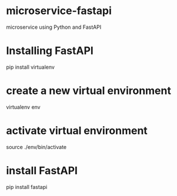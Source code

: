# microservice-fastapi
microservice using Python and FastAPI


# Installing FastAPI

pip install virtualenv

# create a new virtual environment

virtualenv env

# activate virtual environment

source ./env/bin/activate

# install FastAPI

pip install fastapi

